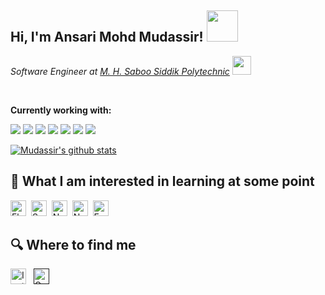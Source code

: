 <h2> Hi, I'm Ansari Mohd Mudassir! <img src="https://media3.giphy.com/media/VFGsPXfFeIcGdtwAIC/200.webp?cid=ecf05e47y3ib24yq1o8ig2z6cdo2fj38nc6bdly0gojbzwvy&rid=200.webp&ct=s" width="50"></h2>
<!-- <img align='right' src="https://media.giphy.com/media/ieyl9zmCjO4b4t6qoY/giphy.gif" width="230"> -->
<p><em>Software Engineer at <a href="https://eventsmhssp.in/">M. H. Saboo Siddik Polytechnic</a>
<img src="https://media.giphy.com/media/fYSnHlufseco8Fh93Z/giphy.gif" width="30"></br>
</em></p>
</br>

**Currently working with:**

<a href="https://www.python.org/" title="Python"><img src="icons/python.png" /></a>
<a href="https://git-scm.com/" title="Git"><img src="icons/git.png" /></a>
<a href="https://github.com/" title="GitHub"><img src="icons/github.png" /></a>
<a href="https://en.wikipedia.org/wiki/JavaScript" title="JavaScript"><img src="icons/javascript.png" /></a>
<a href="https://www.mysql.com/" title="MySQL"><img src="icons/mysql.png" /></a>
<a href="https://code.visualstudio.com/" title="Visual Studio Code"><img src="icons/vscode.png" /></a>
<a href="https://www.java.com/en/" title="Java"><img src="icons/java.png" /></a>

[![Mudassir's github stats](https://github-readme-stats.vercel.app/api?username=Mudassir-A&show_icons=true&theme=merko)](https://github.com/Mudassir-A)


## 👾  What I am interested in learning at some point

<img src="https://img.shields.io/badge/Flutter-282C34?logo=flutter&logoColor=02569B" alt="Flutter logo" title="Flutter" height="25" />&nbsp;
<img src="https://img.shields.io/badge/Sass-282C34?logo=sass&logoColor=CC6699" alt="Sass logo" title="Sass" height="25" />&nbsp;
<img src="https://img.shields.io/badge/Node.js-282C34?logo=node.js&logoColor=339933" alt="Node.js logo" title="Node.js" height="25" />&nbsp;
<img src="https://img.shields.io/badge/Next.js-282C34?logo=next.js&logoColor=FFFFFF" alt="Next.js logo" title="Next.js" height="25" />&nbsp;
<img src="https://img.shields.io/badge/Express-282C34?logo=express&logoColor=FFFFFF" alt="Express.js logo" title="Express.js" height="25" />


## 🔍  Where to find me

[<img src="https://img.shields.io/badge/Instagram-282C34?logo=instagram&logoColor=db00db" alt="Instagram logo" title="Instagram" height="25" />](https://www.instagram.com/mudassir.ia/)
&nbsp;
[<img src="https://img.shields.io/badge/mudassirimranansari@gmail.com-282C34?logo=gmail&logoColor=0077B5" alt="G-Mail logo" title="G-Mail" height="25" />]()
